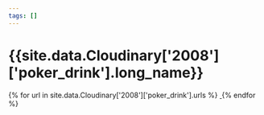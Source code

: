 ```yaml
---
tags: []
---
```

<div itemscope itemtype="http://schema.org/Photograph">
  <h1>{{site.data.Cloudinary['2008']['poker_drink'].long_name}}</h1>
  {% for url in site.data.Cloudinary['2008']['poker_drink'].urls %}
    <a itemprop="image" class="swipebox" title="" href="{{ site.cloudinary.baseurl }}/{{ url }}">
      <img alt="" itemprop="thumbnailUrl" src="{{ site.cloudinary.baseurl }}/h_150/{{ url }}" />
      <meta itemprop="isFamilyFriendly" content="true" />
    </a>
  {% endfor %}
</div>
